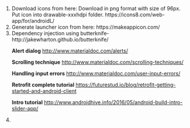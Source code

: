 
<ol>
<li>Download icons from here: Download in png format with size of 96px. Put icon into drawable-xxxhdpi folder.
https://icons8.com/web-app/for/androidL/
</li>

<li>
Generate launcher icon from here:
https://makeappicon.com/
</li>

<li>
Dependency injection using butterknife- http://jakewharton.github.io/butterknife/
</li>

**Alert dialog**
http://www.materialdoc.com/alerts/

**Scrolling technique**
http://www.materialdoc.com/scrolling-techniques/

**Handling input errors**
http://www.materialdoc.com/user-input-errors/

**Retrofit complete tutorial**
https://futurestud.io/blog/retrofit-getting-started-and-android-client

**Intro tutorial**
http://www.androidhive.info/2016/05/android-build-intro-slider-app/
<li></li>
